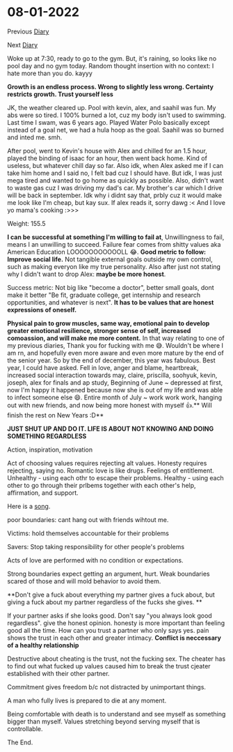 # 08-01-2022

Previous [Diary](https://aryanmangla23.github.io/07-31-2022/)

Next [Diary](https://aryanmangla23.github.io/08-02-2022/)

Woke up at 7:30, ready to go to the gym. But, it's raining, so looks like no pool day and no gym today. Random thought insertion with no context: I hate more than you do. kayyy

**Growth is an endless process. Wrong to slightly less wrong. Certainty restricts growth. Trust yourself less**

JK, the weather cleared up. Pool with kevin, alex, and saahil was fun. My abs were so tired. I 100% burned a lot, cuz my body isn't used to swimming. Last time I swam, was 6 years ago. Played Water Polo basically except instead of a goal net, we had a hula hoop as the goal. Saahil was so burned and inted me. smh. 

After pool, went to Kevin's house with Alex and chilled for an 1.5 hour, played the binding of isaac for an hour, then went back home. Kind of useless, but whatever chill day so far. Also idk, when Alex asked me if I can take him home and I said no, I felt bad cuz I should have. But idk, I was just mega tired and wanted to go home as quickly as possible. Also, didn't want to waste gas cuz I was driving my dad's car. My brother's car which I drive will be back in september. Idk why i didnt say that, prbly cuz it would make me look like I'm cheap, but kay sux. If alex reads it, sorry dawg :< And I love yo mama's cooking :>>>

Weight: 155.5

**I can be successful at something I'm willing to fail at**, Unwillingness to fail, means I an unwilling to succeed. Failure fear comes from shitty values aka American Education LOOOOOOOOOOOLL 😂. **Good metric to follow: Improve social life.** Not tangible external goals outside my own control, such as making everyon like my true personality. Also after just not stating why I didn't want to drop Alex: **maybe be more honest**. 

Success metric: Not big like "become a doctor", better small goals, dont make it better "Be fit, graduate college, get internship and research opportunities, and whatever is next". **It has to be values that are honest expressions of oneself.** 

**Physical pain to grow muscles, same way, emotional pain to develop greater emotional resilience, stronger sense of self, increased comoassion, and will make me more content.** In that way relating to one of my previous diaries, Thank you for fucking with me 😅. Wouldn't be where I am rn, and hopefully even more aware and even more mature by the end of the senior year. So by the end of december, this year was fabulous. Best year, I could have asked. Fell in love, anger and blame, heartbreak, increased social interaction towards may, claire, priscilla, soohyuk, kevin, joseph, alex for finals and ap study, Beginning of June ~ depressed at first, now I'm happy it happened because now she is out of my life and was able to infect someone else 😄. Entire month of July ~ work work work, hanging out with new friends, and now being more honest with myself 👍.** Will finish the rest on New Years :D**

**JUST SHUT UP AND DO IT. LIFE IS ABOUT NOT KNOWING AND DOING SOMETHING REGARDLESS**

Action, inspiration, motivation

Act of choosing values requires rejecting alt values. Honesty requires rejecting, saying no. Romantic love is like drugs. Feelings of entitlement. Unhealthy - using each othr to escape their problems. Healthy - using each other to go through their prlbems together with each other's help, affirmation, and support. 

Here is a [song](https://open.spotify.com/track/5inDa3sWj8zqJBOdj7Bjqc?si=b1f6e4842c0f4f72).

poor boundaries: cant hang out with friends wihtout me. 

Victims: hold themselves accountable for their problems

Savers: Stop taking responsibility for other people's problems

Acts of love are performed with no condition or expectations.

Strong boundaries expect getting an argument, hurt. Weak boundaries scared of those and will mold behavior to avoid them.

**Don't give a fuck about everything my partner gives a fuck about, but giving a fuck about my partner regardless of the fucks she gives.
**

If your partner asks if she looks good. Don't say "you always look good regardless". give the honest opinion. honesty is more important than feeling good all the time. How can you trust a partner who only says yes. pain shows the trust in each other and greater intimacy. **Conflict is neccessary of a healthy relationship** 

Destructive about cheating is the trust, not the fucking sex. The cheater has to find out what fucked up values caused him to break the trust cjeater established with their other partner. 

Commitment gives freedom b/c not distracted by unimportant things.

A man who fully lives is prepared to die at any moment. 

Being comfortable with death is to understand and see myself as something bigger than myself. Values stretching beyond serving myself that is controllable.

The End. 
